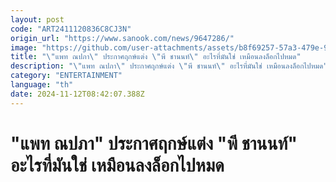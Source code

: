 ```yaml
---
layout: post
code: "ART2411120836C8CJ3N"
origin_url: "https://www.sanook.com/news/9647286/"
image: "https://github.com/user-attachments/assets/b8f69257-57a3-479e-9396-b0ee5f1d9cd2"
title: "\"แพท ณปภา\" ประกาศฤกษ์แต่ง \"พี ชานนท์\" อะไรที่มันใช่ เหมือนลงล็อกไปหมด"
description: "\"แพท ณปภา\" ประกาศฤกษ์แต่ง \"พี ชานนท์\" อะไรที่มันใช่ เหมือนลงล็อกไปหมด"
category: "ENTERTAINMENT"
language: "th"
date: 2024-11-12T08:42:07.388Z
---
```


# "แพท ณปภา" ประกาศฤกษ์แต่ง "พี ชานนท์" อะไรที่มันใช่ เหมือนลงล็อกไปหมด